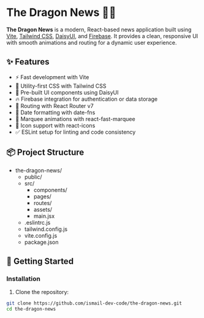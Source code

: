 # The Dragon News 🐉📰

**The Dragon News** is a modern, React-based news application built using [Vite](https://vitejs.dev/), [Tailwind CSS](https://tailwindcss.com/), [DaisyUI](https://daisyui.com/), and [Firebase](https://firebase.google.com/). It provides a clean, responsive UI with smooth animations and routing for a dynamic user experience.

## ✨ Features

- ⚡ Fast development with Vite
- 💨 Utility-first CSS with Tailwind CSS
- 🌼 Pre-built UI components using DaisyUI
- 🔥 Firebase integration for authentication or data storage
- 🧭 Routing with React Router v7
- 📅 Date formatting with date-fns
- 🎠 Marquee animations with react-fast-marquee
- 🎨 Icon support with react-icons
- ✅ ESLint setup for linting and code consistency

## 📦 Project Structure

- the-dragon-news/
  - public/
  - src/
    - components/
    - pages/
    - routes/
    - assets/
    - main.jsx
  - .eslintrc.js
  - tailwind.config.js
  - vite.config.js
  - package.json



## 🚀 Getting Started

### Installation

1. Clone the repository:

```bash
git clone https://github.com/ismail-dev-code/the-dragon-news.git
cd the-dragon-news

